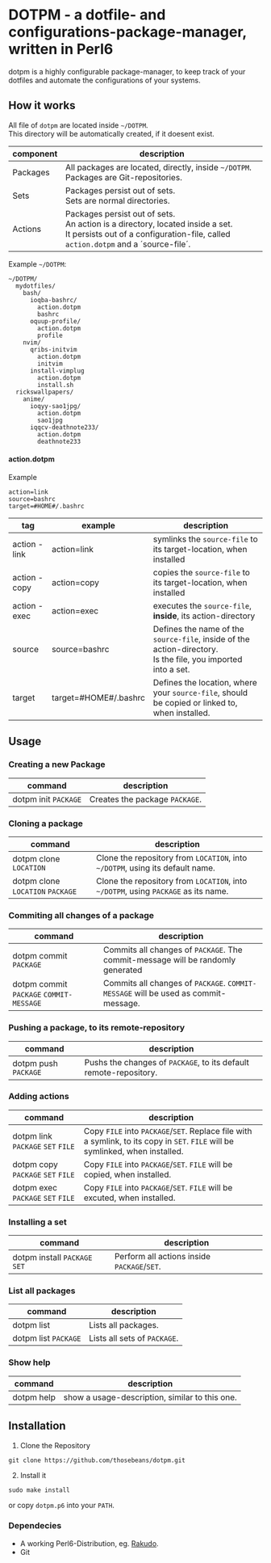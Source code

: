 # DOTPM - a dotfile- and configurations-package-manager, written in Perl6
dotpm is a highly configurable package-manager, to keep track of your dotfiles and automate the configurations of your systems.
## How it works
All file of `dotpm` are located inside `~/DOTPM`.  
This directory will be automatically created, if it doesent exist.

| component | description |
|--|--|
| Packages | All packages are located, directly, inside `~/DOTPM`.<br>Packages are Git-repositories. |
| Sets | Packages persist out of sets.<br>Sets are normal directories. |
| Actions | Packages persist out of sets.<br>An action is a directory, located inside a set.<br>It persists out of a configuration-file, called `action.dotpm` and a ´source-file´. |

Example `~/DOTPM`:
```
~/DOTPM/
  mydotfiles/
    bash/
      ioqba-bashrc/
        action.dotpm
        bashrc
      oquup-profile/
        action.dotpm
        profile
    nvim/
      qribs-initvim
        action.dotpm
        initvim
      install-vimplug
        action.dotpm
        install.sh
  rickswallpapers/
    anime/
      ioqyy-sao1jpg/
        action.dotpm
        sao1jpg
      iqqcv-deathnote233/
        action.dotpm
        deathnote233
```

#### action.dotpm
Example  
```
action=link
source=bashrc
target=#HOME#/.bashrc
```

| tag | example | description |
|--|--|--|
| action - link | action=link | symlinks the `source-file` to its target-location, when installed |
| action - copy | action=copy | copies the `source-file` to its target-location, when installed |
| action - exec | action=exec | executes the `source-file`, **inside**, its action-directory |
| source | source=bashrc | Defines the name of the `source-file`, inside of the action-directory.<br>Is the file, you imported into a set. |
| target | target=#HOME#/.bashrc | Defines the location, where your `source-file`, should be copied or linked to, when installed. |

## Usage
### Creating a new Package
| command | description |
|--|--|
| dotpm init `PACKAGE` | Creates the package `PACKAGE`. |

### Cloning a package
| command | description |
|--|--|
| dotpm clone `LOCATION` | Clone the repository from `LOCATION`, into `~/DOTPM`, using its default name. |
| dotpm clone `LOCATION` `PACKAGE` | Clone the repository from `LOCATION`, into `~/DOTPM`, using `PACKAGE` as its name. |

### Commiting all changes of a package
| command | description |
|--|--|
| dotpm commit `PACKAGE` | Commits all changes of `PACKAGE`. The commit-message will be randomly generated |
| dotpm commit `PACKAGE` `COMMIT-MESSAGE` | Commits all changes of `PACKAGE`. `COMMIT-MESSAGE` will be used as commit-message. |

### Pushing a package, to its remote-repository 
| command | description |
|--|--|
| dotpm push `PACKAGE` | Pushs the changes of `PACKAGE`, to its default remote-repository. |

### Adding actions
| command | description |
|--|--|
| dotpm link `PACKAGE` `SET` `FILE` | Copy `FILE` into `PACKAGE`/`SET`. Replace file with a symlink, to its copy in `SET`. `FILE` will be symlinked, when installed. |
| dotpm copy `PACKAGE` `SET` `FILE` | Copy `FILE` into `PACKAGE`/`SET`. `FILE` will be copied, when installed. |
| dotpm exec `PACKAGE` `SET` `FILE` | Copy `FILE` into `PACKAGE`/`SET`. `FILE` will be excuted, when installed. |

### Installing a set
| command | description |
|--|--|
| dotpm install `PACKAGE` `SET` | Perform all actions inside `PACKAGE`/`SET`. |

### List all packages 
| command | description |
|--|--|
| dotpm list | Lists all packages. |
| dotpm list `PACKAGE` | Lists all sets of `PACKAGE`. |

### Show help
| command | description |
|--|--|
| dotpm help | show a usage-description, similar to this one. |

## Installation
1. Clone the Repository
```
git clone https://github.com/thosebeans/dotpm.git
```
2. Install it
```
sudo make install
```
or copy `dotpm.p6` into your `PATH`.

### Dependecies
- A working Perl6-Distribution, eg. [Rakudo](https://perl6.org/).
- Git
